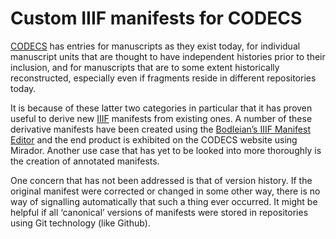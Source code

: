 # Custom IIIF manifests for CODECS

[CODECS](https://codecs.vanhamel.nl) has entries for manuscripts as they exist today, for individual manuscript units that are thought to have independent histories prior to their inclusion, and for manuscripts that are to some extent historically reconstructed, especially even if fragments reside in different repositories today. 

It is because of these latter two categories in particular that it has proven useful to derive new [IIIF](https://github.com/iiif) manifests from existing ones. A number of these derivative manifests have been created using the [Bodleian’s IIIF Manifest Editor](https://github.com/bodleian/iiif-manifest-editor) and the end product is exhibited on the CODECS website using Mirador. Another use case that has yet to be looked into more thoroughly is the creation of annotated manifests. 

One concern that has not been addressed is that of version history. If the original manifest were corrected or changed in some other way, there is no way of signalling automatically that such a thing ever occurred. It might be helpful if all ‘canonical’ versions of manifests were stored in repositories using Git technology (like Github). 
